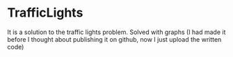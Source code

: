 # TrafficLights
It is a solution to the traffic lights problem. Solved with graphs
(I had made it before I thought about publishing it on github, now I just upload the written code)
